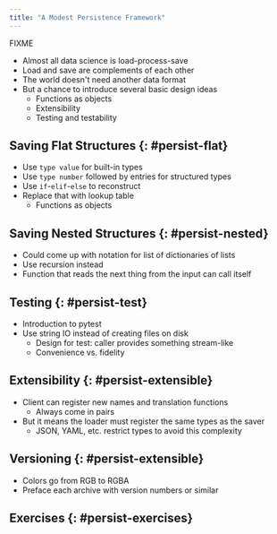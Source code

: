 ```yaml
---
title: "A Modest Persistence Framework"
---
```


FIXME
-   Almost all data science is load-process-save
-   Load and save are complements of each other
-   The world doesn't need another data format
-   But a chance to introduce several basic design ideas
    -   Functions as objects
    -   Extensibility
    -   Testing and testability

## Saving Flat Structures {: #persist-flat}

-   Use `type value` for built-in types
-   Use `type number` followed by entries for structured types
-   Use `if`-`elif`-`else` to reconstruct
-   Replace that with lookup table
    -   Functions as objects

## Saving Nested Structures {: #persist-nested}

-   Could come up with notation for list of dictionaries of lists
-   Use recursion instead
-   Function that reads the next thing from the input can call itself

## Testing {: #persist-test}

-   Introduction to pytest
-   Use string IO instead of creating files on disk
    -   Design for test: caller provides something stream-like
    -   Convenience vs. fidelity

## Extensibility {: #persist-extensible}

-   Client can register new names and translation functions
    -   Always come in pairs
-   But it means the loader must register the same types as the saver
    -   JSON, YAML, etc. restrict types to avoid this complexity

## Versioning {: #persist-extensible}

-   Colors go from RGB to RGBA
-   Preface each archive with version numbers or similar

## Exercises {: #persist-exercises}
